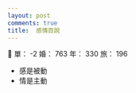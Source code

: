 ```yaml
---
layout: post
comments: true
title:  感情百說
---
```


:girl: 單： -2 婚： 763 年： 330 旅： 196

 - 感是被動
 - 情是主動
